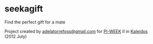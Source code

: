 seekagift
=========

Find the perfect gift for a mate

Project created by adelatorrefoss@gmail.com for [PI-WEEK](www.piweek.com) II in [Kaleidos](www.kaleidos.net)  (2012 July)






